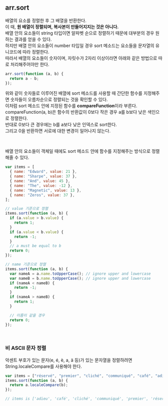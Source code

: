 ## arr.sort

배열의 요소를 정렬한 후 그 배열을 반환한다.  
이 때, **원 배열이 정렬되며, 복사본이 만들어지지는 것은 아니다.**  
배열 안의 요소들이 string 타입이면 알파벳 순으로 정렬하기 때문에 대부분의 경우 원하는 결과를 얻을 수 있다.  
하지만 배열 안의 요소들이 number 타입일 경우 sort 메소드는 요소들을 문자열의 유니코드에 따라 정렬한다.  
따라서 배열의 요소들이 숫자이며, 자릿수가 2자리 이상이라면 아래와 같은 방법으로 따로 처리해주어야만 한다.

```javascript
arr.sort(function (a, b) {
  return a - b;
});
```

위와 같이 숫자들로 이루어진 배열에 sort 메소드를 사용할 때 간단한 함수를 지정해주면 숫자들이 오름차순으로 정렬되는 것을 확인할 수 있다.  
이처럼 sort 메소드 안에 지정된 함수를 **compareFunction**이라 부른다.  
compareFunction(a, b)은 함수의 반환값이 0보다 작은 경우 a를 b보다 낮은 색인으로 정렬한다.  
반대로 0보다 큰 경우에는 b를 a보다 낮은 인덱스로 sort한다.  
그리고 0을 반환하면 서로에 대한 변경이 일어나지 않는다.

</br>

배열 안의 요소들이 객체일 때에도 sort 메소드 안에 함수를 지정해주는 방식으로 정렬해줄 수 있다.

```javascript
var items = [
  { name: "Edward", value: 21 },
  { name: "Sharpe", value: 37 },
  { name: "And", value: 45 },
  { name: "The", value: -12 },
  { name: "Magnetic", value: 13 },
  { name: "Zeros", value: 37 },
];

// value 기준으로 정렬
items.sort(function (a, b) {
  if (a.value > b.value) {
    return 1;
  }
  if (a.value < b.value) {
    return -1;
  }
  // a must be equal to b
  return 0;
});

// name 기준으로 정렬
items.sort(function (a, b) {
  var nameA = a.name.toUpperCase(); // ignore upper and lowercase
  var nameB = b.name.toUpperCase(); // ignore upper and lowercase
  if (nameA < nameB) {
    return -1;
  }
  if (nameA > nameB) {
    return 1;
  }

  // 이름이 같을 경우
  return 0;
});
```

</br>

### 비 ASCII 문자 정렬

악센트 부호가 있는 문자(e, é, è, a, ä 등)가 있는 문자열을 정렬하려면 String.localeCompare를 사용해야 한다.

```javascript
var items = ["réservé", "premier", "cliché", "communiqué", "café", "adieu"];
items.sort(function (a, b) {
  return a.localeCompare(b);
});

// items is ['adieu', 'café', 'cliché', 'communiqué', 'premier', 'réservé']
```
